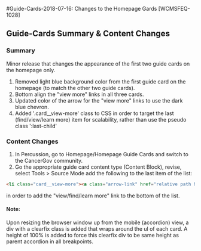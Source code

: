 #Guide-Cards-2018-07-16: Changes to the Homepage Gards [WCMSFEQ-1028]

## Guide-Cards Summary & Content Changes

### Summary 
Minor release that changes the appearance of the first two guide cards on the homepage only.  
1. Removed light blue background color from the first guide card on the homepage (to match the other two guide cards).
2. Bottom align the "view more" links in all three cards.  
3. Updated color of the arrow for the "view more" links to use the dark blue chevron.
4. Added '.card__view-more' class to CSS in order to target the last (find/view/learn more) item for scalability, rather than use the pseudo class ':last-child' 

### Content Changes
1. In Percussion, go to Homepage/Homepage Guide Cards and switch to the CancerGov community. 
2. Go the appropriate guide card content type (Content Block), revise, select Tools > Source Mode add the following to the last item of the list: 
 ```html   
 <li class="card__view-more"><a class="arrow-link" href="relative path here">link name here</a></li> 
 ```
in order to add the "view/find/learn more" link to the bottom of the list.

#### Note: 
Upon resizing the browser window up from the mobile (accordion) view, a div with a clearfix class is added that wraps around the ul of each card. A height of 100% is added to force this clearfix div to be same height as parent accordion in all breakpoints.
